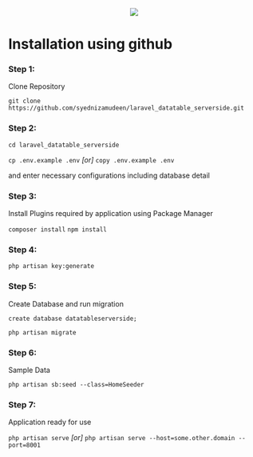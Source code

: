 <p align="center"><img src="https://laravel.com/assets/img/components/logo-laravel.svg"></p>

# Installation using github

### Step 1:

Clone Repository

`git clone https://github.com/syednizamudeen/laravel_datatable_serverside.git`
### Step 2:
`cd laravel_datatable_serverside`

`cp .env.example .env` _[or]_ `copy .env.example .env` 

and enter necessary configurations including database detail

### Step 3:
Install Plugins required by application using Package Manager

`composer install`
`npm install`

### Step 4:
`php artisan key:generate`

### Step 5:
Create Database and run migration

`create database datatableserverside;`

`php artisan migrate`

### Step 6:
Sample Data

`php artisan sb:seed --class=HomeSeeder`

### Step 7:
Application ready for use

`php artisan serve` _[or]_ `php artisan serve --host=some.other.domain --port=8001`
